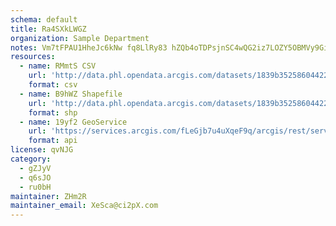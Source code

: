 ```yaml
---
schema: default
title: Ra4SXkLWGZ 
organization: Sample Department 
notes: Vm7tFPAU1HheJc6kNw fq8LlRy83 hZQb4oTDPsjnSC4wQG2iz7LOZY5OBMVy9GifFmt1rAvSbrjagYxUuxzd0KkneT0J3XvXuCa 
resources:
  - name: RMmtS CSV
    url: 'http://data.phl.opendata.arcgis.com/datasets/1839b35258604422b0b520cbb668df0d_0.csv'
    format: csv
  - name: B9hWZ Shapefile
    url: 'http://data.phl.opendata.arcgis.com/datasets/1839b35258604422b0b520cbb668df0d_0.zip'
    format: shp
  - name: 19yf2 GeoService
    url: 'https://services.arcgis.com/fLeGjb7u4uXqeF9q/arcgis/rest/services/Air_Monitoring_Stations/FeatureServer/0/query'
    format: api
license: qvNJG 
category:
  - gZJyV 
  - q6sJO 
  - ru0bH 
maintainer: ZHm2R  
maintainer_email: XeSca@ci2pX.com
---
```


